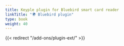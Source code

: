 ```yaml
---
title: Keyple plugin for Bluebird smart card reader
linkTitle: "🌍 Bluebird plugin"
type: book
weight: 40
---
```

{{< redirect "/add-ons/plugin-ext/" >}}